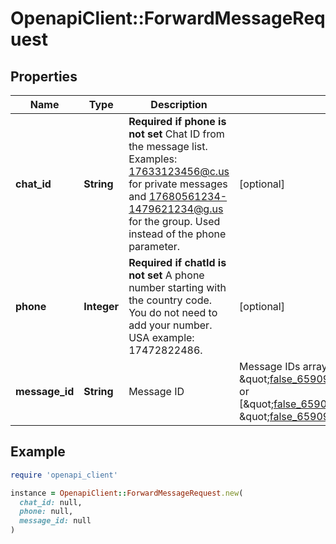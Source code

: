 # OpenapiClient::ForwardMessageRequest

## Properties

| Name | Type | Description | Notes |
| ---- | ---- | ----------- | ----- |
| **chat_id** | **String** | **Required if phone is not set**  Chat ID from the message list. Examples: 17633123456@c.us for private messages and 17680561234-1479621234@g.us for the group. Used instead of the phone parameter. | [optional] |
| **phone** | **Integer** | **Required if chatId is not set**  A phone number starting with the country code. You do not need to add your number.   USA example: 17472822486. | [optional] |
| **message_id** | **String** | Message ID | Message IDs array. Example: \&quot;false_6590996758@c.us_3EB03104D2B84CEAD82F\&quot; or [\&quot;false_6590996758@c.us_3EB03104D2B84CEAD82F\&quot;, \&quot;false_6590996758@c.us_3EB03104D2B84CEAD82G\&quot;] |  |

## Example

```ruby
require 'openapi_client'

instance = OpenapiClient::ForwardMessageRequest.new(
  chat_id: null,
  phone: null,
  message_id: null
)
```

